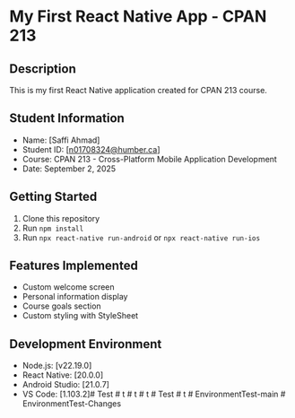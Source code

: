 # My First React Native App - CPAN 213
## Description
This is my first React Native application created for CPAN 213 course.
## Student Information
- Name: [Saffi Ahmad]
- Student ID: [n01708324@humber.ca]
- Course: CPAN 213 - Cross-Platform Mobile Application Development
- Date: September 2, 2025
## Getting Started
1. Clone this repository
2. Run `npm install`
3. Run `npx react-native run-android` or `npx react-native run-ios`
## Features Implemented
- Custom welcome screen
- Personal information display
- Course goals section
- Custom styling with StyleSheet
## Development Environment
- Node.js: [v22.19.0]
- React Native: [20.0.0]
- Android Studio: [21.0.7]
- VS Code: [1.103.2]#   T e s t  
 #   t  
 #   t  
 #   t  
 #   T e s t  
 #   t  
 #   E n v i r o n m e n t T e s t - m a i n  
 #   E n v i r o n m e n t T e s t - C h a n g e s  
 